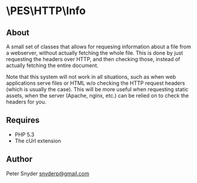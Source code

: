 \PES\HTTP\Info
===

About
---

A small set of classes that allows for requesing information about a file from a webserver, without actually fetching the whole file.  This is done by just requesting the headers over HTTP, and then checking those, instead of actually fetching the entire document.

Note that this system will not work in all situations, such as when web applications serve files or HTML w/o checking the HTTP request headers (which is usually the case).  This will be more useful when requesting static assets, when the server (Apache, nginx, etc.) can be relied on to check the headers for you.

Requires
---

* PHP 5.3
* The cUrl extension

Author
---
Peter Snyder <snyderp@gmail.com>
